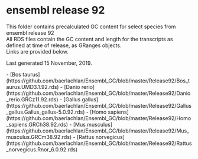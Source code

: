# ensembl release 92

<p>This folder contains precalculated GC content for select species from ensembl release 92<br>
All RDS files contain the GC content and length for the transcripts as defined at time of release, as GRanges objects.<br>
Links are provided below.</p>

<p>Last generated 15 November, 2019.</p>
- [Bos taurus](https://github.com/baerlachlan/Ensembl_GC/blob/master/Release92/Bos_taurus.UMD3.1.92.rds)
- [Danio rerio](https://github.com/baerlachlan/Ensembl_GC/blob/master/Release92/Danio_rerio.GRCz11.92.rds)
- [Gallus gallus](https://github.com/baerlachlan/Ensembl_GC/blob/master/Release92/Gallus_gallus.Gallus_gallus-5.0.92.rds)
- [Homo sapiens](https://github.com/baerlachlan/Ensembl_GC/blob/master/Release92/Homo_sapiens.GRCh38.92.rds)
- [Mus musculus](https://github.com/baerlachlan/Ensembl_GC/blob/master/Release92/Mus_musculus.GRCm38.92.rds)
- [Rattus norvegicus](https://github.com/baerlachlan/Ensembl_GC/blob/master/Release92/Rattus_norvegicus.Rnor_6.0.92.rds)
